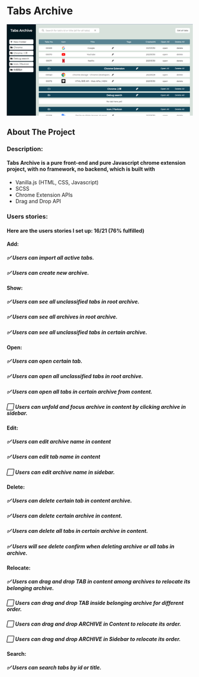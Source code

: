 # Tabs Archive
![Display](https://github.com/ClementPan/tabs-archive/blob/master/src/images/tabs.png)


## About The Project
### Description:
#### Tabs Archive is a pure front-end and pure Javascript chrome extension project, with no framework, no backend, which is built with

- Vanilla.js (HTML, CSS, Javascript)
- SCSS
- Chrome Extension APIs
- Drag and Drop API

### Users stories:
#### Here are the users stories I set up: 16/21 (76% fulfilled)

#### Add:
##### :white_check_mark: Users can import all active tabs.
##### :white_check_mark: Users can create new archive.

#### Show:
##### :white_check_mark: Users can see all unclassified tabs in root archive.
##### :white_check_mark: Users can see all archives in root archive.
##### :white_check_mark: Users can see all unclassified tabs in certain archive.

#### Open:
##### :white_check_mark: Users can open certain tab.
##### :white_check_mark: Users can open all unclassified tabs in root archive.
##### :white_check_mark: Users can open all tabs in certain archive from content.
##### :white_large_square: Users can unfold and focus archive in content by clicking archive in sidebar.

#### Edit:
##### :white_check_mark: Users can edit archive name in content
##### :white_check_mark: Users can edit tab name in content
##### :white_large_square: Users can edit archive name in sidebar.

#### Delete:
##### :white_check_mark: Users can delete certain tab in content archive.
##### :white_check_mark: Users can delete certain archive in content.
##### :white_check_mark: Users can delete all tabs in certain archive in content.
##### :white_check_mark: Users will see delete confirm when deleting archive or all tabs in archive.

#### Relocate:
##### :white_check_mark: Users can drag and drop TAB in content among archives to relocate its belonging archive.
##### :white_large_square: Users can drag and drop TAB inside belonging archive for different order.
##### :white_large_square: Users can drag and drop ARCHIVE in Content to relocate its order.
##### :white_large_square: Users can drag and drop ARCHIVE in Sidebar to relocate its order.

#### Search:
##### :white_check_mark: Users can search tabs by id or title.
